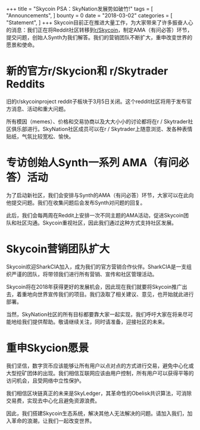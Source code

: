+++
title = "Skycoin PSA：SkyNation发展势如破竹!"
tags = [ "Announcements", ]
bounty = 0
date = "2018-03-02"
categories = [ "Statement", ]
+++
Skycoin目前正在推进大量工作，为大家带来了许多振奋人心的消息：我们正在将Reddit社区转移到[r/Skycoin](http://www.reddit.com/r/skycoin)，制定AMA（有问必答）环节，提交问题，创始人Synth为我们解答。我们的营销团队不断扩大，重申改变世界的愿景和使命。


  

#  新的官方r/Skycion和 r/Skytrader Reddits 

旧的r/skycoinproject reddit子板块于3月5日关闭。这个reddit社区将用于发布官方消息、活动和重大问题。


所有模因（memes）、价格和交易协商以及大大小小的讨论都将在r / Skytrader社区俱乐部进行。SkyNation社区成员可以在r / Skytrader上随意浏览、发各种表情贴纸，气氛比较宽松、愉快。


# 专访创始人Synth一系列 AMA（有问必答）活动

为了启动新社区，我们会安排与Synth的AMA（有问必答）环节，大家可以在此向他提交问题。我们在收集问题后会发布Synth对问题的回复。
  

此后，我们会每两周在Reddit上安排一次不同主题的AMA活动，促进Skycoin团队和社区沟通。Skycoin重视社区，因此我们通过这种方式支持社区发展。
  

#  Skycoin营销团队扩大

  

Skycoin欢迎SharkCIA加入，成为我们的官方营销合作伙伴。SharkCIA是一支组织严谨的团队，将带领我们进行所有营销、宣传和社区管理活动。
  

Skycoin将在2018年获得更好的发展机会，因此现在我们就要将Skycoin推广出去，着重地向世界宣传我们的项目。我们汲取了相关建议、意见，也开始就此进行部署。
  

当然，SkyNation社区的所有目标都要靠大家一起实现，我们呼吁大家在将来尽可能地给我们提供帮助。敬请继续关注，同时请准备，迎接社区的未来。


  

#  重申Skycion愿景 

  

我们坚信，数字货币应该能够让所有用户以点对点的方式进行交易，避免中心化或大型挖矿团体的出现。我们相信互联网应该由用户控制，所有用户可以获得平等的访问机会，且受网络中立性保护。
  

我们相信区块链真正的未来是SkyLedger，其革命性的Obelisk共识算法，可消除交易费，实现去中心化且避免资源浪费。

因此，我们搭建Skycoin生态系统，解决其他人无法解决的问题。请加入我们，加入革命的浪潮，让我们一起改变世界。
